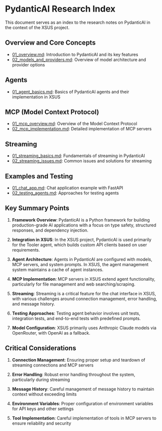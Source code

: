 # PydanticAI Research Index

This document serves as an index to the research notes on PydanticAI in the context of the XSUS project.

## Overview and Core Concepts

- [01_overview.md](01_overview.md): Introduction to PydanticAI and its key features
- [02_models_and_providers.md](02_models_and_providers.md): Overview of model architecture and provider options

## Agents

- [01_agent_basics.md](../agents/01_agent_basics.md): Basics of PydanticAI agents and their implementation in XSUS

## MCP (Model Context Protocol)

- [01_mcp_overview.md](../mcp_servers/01_mcp_overview.md): Overview of the Model Context Protocol
- [02_mcp_implementation.md](../mcp_servers/02_mcp_implementation.md): Detailed implementation of MCP servers

## Streaming

- [01_streaming_basics.md](../streaming/01_streaming_basics.md): Fundamentals of streaming in PydanticAI
- [02_streaming_issues.md](../streaming/02_streaming_issues.md): Common issues and solutions for streaming

## Examples and Testing

- [01_chat_app.md](../examples/01_chat_app.md): Chat application example with FastAPI
- [02_testing_agents.md](../examples/02_testing_agents.md): Approaches for testing agents

## Key Summary Points

1. **Framework Overview**: PydanticAI is a Python framework for building production-grade AI applications with a focus on type safety, structured responses, and dependency injection.

2. **Integration in XSUS**: In the XSUS project, PydanticAI is used primarily for the Tooler agent, which builds custom API clients based on user requirements.

3. **Agent Architecture**: Agents in PydanticAI are configured with models, MCP servers, and system prompts. In XSUS, the agent management system maintains a cache of agent instances.

4. **MCP Implementation**: MCP servers in XSUS extend agent functionality, particularly for file management and web searching/scraping.

5. **Streaming**: Streaming is a critical feature for the chat interface in XSUS, with various challenges around connection management, error handling, and message history.

6. **Testing Approaches**: Testing agent behavior involves unit tests, integration tests, and end-to-end tests with predefined prompts.

7. **Model Configuration**: XSUS primarily uses Anthropic Claude models via OpenRouter, with OpenAI as a fallback.

## Critical Considerations

1. **Connection Management**: Ensuring proper setup and teardown of streaming connections and MCP servers

2. **Error Handling**: Robust error handling throughout the system, particularly during streaming

3. **Message History**: Careful management of message history to maintain context without exceeding limits

4. **Environment Variables**: Proper configuration of environment variables for API keys and other settings

5. **Tool Implementation**: Careful implementation of tools in MCP servers to ensure reliability and security